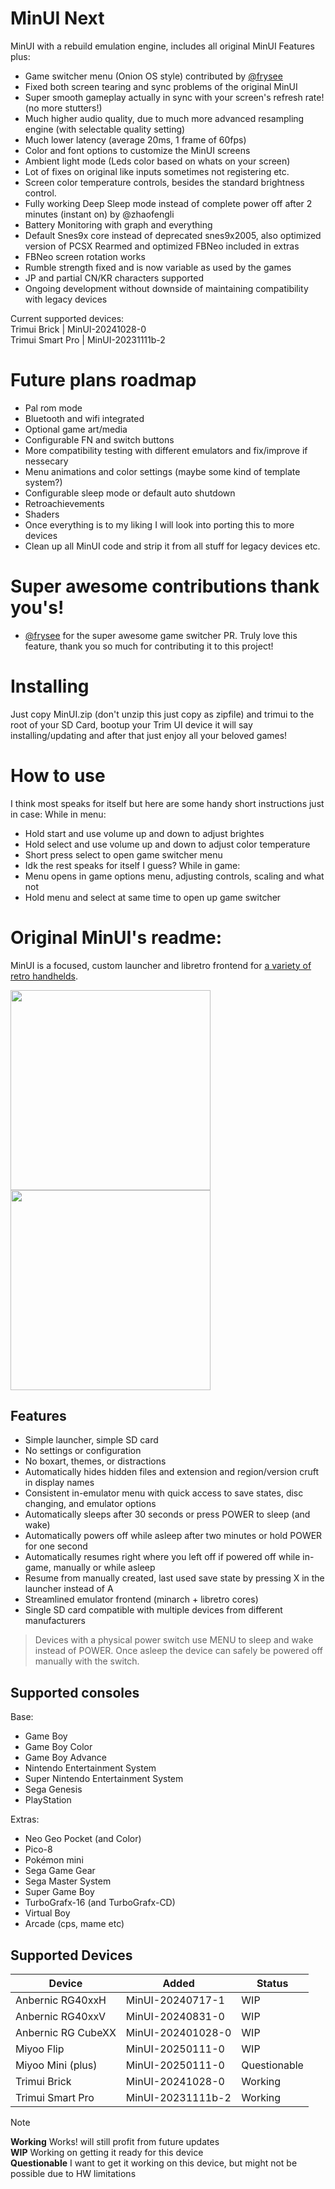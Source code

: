 # MinUI Next   
MinUI with a rebuild emulation engine, includes all original MinUI Features plus:
- Game switcher menu (Onion OS style) contributed by [@frysee](https://github.com/frysee)
- Fixed both screen tearing and sync problems of the original MinUI
- Super smooth gameplay actually in sync with your screen's refresh rate! (no more stutters!)
- Much higher audio quality, due to much more advanced resampling engine (with selectable quality setting)
- Much lower latency (average 20ms, 1 frame of 60fps)
- Color and font options to customize the MinUI screens
- Ambient light mode (Leds color based on whats on your screen)
- Lot of fixes on original like inputs sometimes not registering etc.
- Screen color temperature controls, besides the standard brightness control.
- Fully working Deep Sleep mode instead of complete power off after 2 minutes (instant on) by @zhaofengli
- Battery Monitoring with graph and everything
- Default Snes9x core instead of deprecated snes9x2005, also optimized version of PCSX Rearmed and optimized FBNeo included in extras
- FBNeo screen rotation works
- Rumble strength fixed and is now variable as used by the games
- JP and partial CN/KR characters supported
- Ongoing development without downside of maintaining compatibility with legacy devices

Current supported devices:   
Trimui Brick | MinUI-20241028-0   
Trimui Smart Pro | MinUI-20231111b-2 

# Future plans roadmap
- Pal rom mode
- Bluetooth and wifi integrated
- Optional game art/media
- Configurable FN and switch buttons
- More compatibility testing with different emulators and fix/improve if nessecary
- Menu animations and color settings (maybe some kind of template system?)
- Configurable sleep mode or default auto shutdown
- Retroachievements
- Shaders
- Once everything is to my liking I will look into porting this to more devices
- Clean up all MinUI code and strip it from all stuff for legacy devices etc. 

# Super awesome contributions thank you's!
- [@frysee](https://github.com/frysee) for the super awesome game switcher PR. Truly love this feature, thank you so much for contributing it to this project!
  
# Installing   

Just copy MinUI.zip (don't unzip this just copy as zipfile) and trimui to the root of your SD Card, bootup your Trim UI device it will say installing/updating and after that just enjoy all your beloved games!

# How to use
I think most speaks for itself but here are some handy short instructions just in case:
While in menu:
- Hold start and use volume up and down to adjust brightes
- Hold select and use volume up and down to adjust color temperature
- Short press select to open game switcher menu
- Idk the rest speaks for itself I guess?
While in game:
- Menu opens in game options menu, adjusting controls, scaling and what not
- Hold menu and select at same time to open up game switcher

# Original MinUI's readme:
MinUI is a focused, custom launcher and libretro frontend for [a variety of retro handhelds](#supported-devices).

<img src="github/minui-main.png" width=320 /> <img src="github/minui-menu-gbc.png" width=320 /> 

## Features

- Simple launcher, simple SD card
- No settings or configuration
- No boxart, themes, or distractions
- Automatically hides hidden files
  and extension and region/version 
  cruft in display names
- Consistent in-emulator menu with
  quick access to save states, disc
  changing, and emulator options
- Automatically sleeps after 30 seconds 
  or press POWER to sleep (and wake)
- Automatically powers off while asleep
  after two minutes or hold POWER for
  one second
- Automatically resumes right where
  you left off if powered off while
  in-game, manually or while asleep
- Resume from manually created, last 
  used save state by pressing X in 
  the launcher instead of A
- Streamlined emulator frontend 
  (minarch + libretro cores)
- Single SD card compatible with
  multiple devices from different
  manufacturers

> Devices with a physical power switch
> use MENU to sleep and wake instead of
> POWER. Once asleep the device can safely
> be powered off manually with the switch.

## Supported consoles

Base:

- Game Boy
- Game Boy Color
- Game Boy Advance
- Nintendo Entertainment System
- Super Nintendo Entertainment System
- Sega Genesis
- PlayStation

Extras:

- Neo Geo Pocket (and Color)
- Pico-8
- Pokémon mini
- Sega Game Gear
- Sega Master System
- Super Game Boy
- TurboGrafx-16 (and TurboGrafx-CD)
- Virtual Boy
- Arcade (cps, mame etc)

## Supported Devices

| Device | Added | Status |
| -- | -- | -- |
| Anbernic RG40xxH | MinUI-20240717-1 | WIP |
| Anbernic RG40xxV | MinUI-20240831-0 | WIP | 
| Anbernic RG CubeXX | MinUI-202401028-0 | WIP | 
| Miyoo Flip | MinUI-20250111-0 | WIP |
| Miyoo Mini (plus) | MinUI-20250111-0 | Questionable |
| Trimui Brick | MinUI-20241028-0 | Working |
| Trimui Smart Pro | MinUI-20231111b-2 | Working |

> [!NOTE]
> **Working** Works! will still profit from future updates  
> **WIP** Working on getting it ready for this device   
> **Questionable** I want to get it working on this device, but might not be possible due to HW limitations
   
